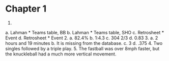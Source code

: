 # Chapter 1

1. 
  a. Lahman
    * Teams table, BB
  b. Lahman
    * Teams table, SHO
  c. Retrosheet
    * Event
  d. Retrosheet
    * Event
2.
  a. 82.4%
  b. 1:4.3
  c. 304 2/3
  d. 0.83
3.
  a. 2 hours and 19 minutes
  b. It is missing from the database.
  c. 3
  d. .375
4. Two singles followed by a triple play.
5. The fastball was over 8mph faster, but the knuckleball had a much more vertical movement. 